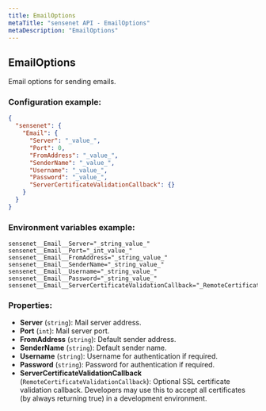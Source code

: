 ```yaml
---
title: EmailOptions
metaTitle: "sensenet API - EmailOptions"
metaDescription: "EmailOptions"
---
```


## EmailOptions

Email options for sending emails.

### Configuration example:
``` json
{
  "sensenet": {
    "Email": {
      "Server": "_value_",
      "Port": 0,
      "FromAddress": "_value_",
      "SenderName": "_value_",
      "Username": "_value_",
      "Password": "_value_",
      "ServerCertificateValidationCallback": {}
    }
  }
}
```
### Environment variables example:
```
sensenet__Email__Server="_string_value_"
sensenet__Email__Port="_int_value_"
sensenet__Email__FromAddress="_string_value_"
sensenet__Email__SenderName="_string_value_"
sensenet__Email__Username="_string_value_"
sensenet__Email__Password="_string_value_"
sensenet__Email__ServerCertificateValidationCallback="_RemoteCertificateValidationCallback_value_"
```
### Properties:
- **Server** (`string`): Mail server address.
- **Port** (`int`): Mail server port.
- **FromAddress** (`string`): Default sender address.
- **SenderName** (`string`): Default sender name.
- **Username** (`string`): Username for authentication if required.
- **Password** (`string`): Password for authentication if required.
- **ServerCertificateValidationCallback** (`RemoteCertificateValidationCallback`): Optional SSL certificate validation callback. Developers may
 use this to accept all certificates (by always returning true)
 in a development environment.

